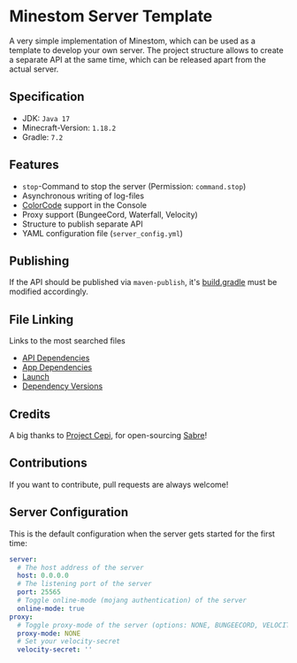 # Minestom Server Template

A very simple implementation of Minestom, which can be used as a template to develop your own
server. The project structure allows to create a separate API at the same time, which can be
released apart from the actual server.

## Specification

* JDK: ``Java 17``
* Minecraft-Version: ``1.18.2``
* Gradle: ``7.2``

## Features

* ``stop``-Command to stop the server (Permission: ``command.stop``)
* Asynchronous writing of log-files
* [ColorCode](https://minecraft.fandom.com/wiki/Formatting_codes) support in the Console
* Proxy support (BungeeCord, Waterfall, Velocity)
* Structure to publish separate API
* YAML configuration file (``server_config.yml``)

## Publishing

If the API should be published via ``maven-publish``, it's [build.gradle](server-api/build.gradle) must be modified accordingly.

## File Linking

Links to the most searched files

* [API Dependencies](server-api/build.gradle)
* [App Dependencies](server-app/build.gradle)
* [Launch](server-app/src/main/java/eu/koboo/minestom/Launch.java)
* [Dependency Versions](gradle.properties)

## Credits

A big thanks to [Project Cepi](https://github.com/Project-Cepi), for
open-sourcing [Sabre](https://github.com/Project-Cepi/Sabre)!

## Contributions

If you want to contribute, pull requests are always welcome!

## Server Configuration

This is the default configuration when the server gets started for the first time:

````yaml
server:
  # The host address of the server
  host: 0.0.0.0
  # The listening port of the server
  port: 25565
  # Toggle online-mode (mojang authentication) of the server
  online-mode: true
proxy:
  # Toggle proxy-mode of the server (options: NONE, BUNGEECORD, VELOCITY)
  proxy-mode: NONE
  # Set your velocity-secret
  velocity-secret: ''
````